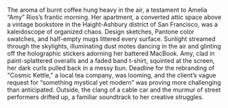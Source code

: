The aroma of burnt coffee hung heavy in the air, a testament to Amelia “Amy” Rios’s frantic morning.  Her apartment, a converted attic space above a vintage bookstore in the Haight-Ashbury district of San Francisco, was a kaleidoscope of organized chaos.  Design sketches, Pantone color swatches, and half-empty mugs littered every surface. Sunlight streamed through the skylights, illuminating dust motes dancing in the air and glinting off the holographic stickers adorning her battered MacBook.  Amy, clad in paint-splattered overalls and a faded band t-shirt, squinted at the screen, her dark curls pulled back in a messy bun.  Deadline for the rebranding of "Cosmic Kettle," a local tea company, was looming, and the client’s vague request for “something mystical yet modern” was proving more challenging than anticipated.  Outside, the clang of a cable car and the murmur of street performers drifted up, a familiar soundtrack to her creative struggles.
